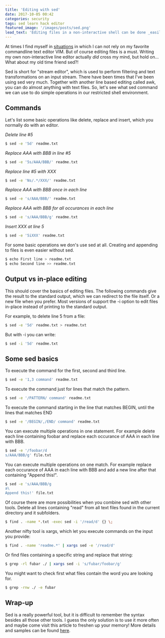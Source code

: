 ```yaml
---
title: 'Editing with sed'
date: 2017-10-05 00:42
categories: security
tags: sed learn hack editor
featured_image: '/images/posts/sed.png'
lead_text: 'Editing files in a non-interactive shell can be done _easily_ with sed'
---
```


At times I find myself in [situations](https://www.us-cert.gov/ncas/alerts/TA15-314A) in which I can not rely on my favorite commandline text editor VIM.
But of course editing files is a must. Writing my own non-interactive line editor actually _did_ cross my mind,
but hold on... What about my old time friend sed?!

Sed is short for "stream editor", which is used to perform filtering and text transformations on an input stream. There have been times
that I've been using sed very much. Together with another line based editing called awk, you can do almost anything with text files.
So, let's see what sed command we can use to do simple operations in our restricted shell environment.

## Commands
Let's list some basic operations like delete, replace and insert, which you normally do with an editor.

_Delete line #5_
```bash
$ sed -e '5d' readme.txt
```

_Replace AAA with BBB in line #5_
```bash
$ sed -e '5s/AAA/BBB/' readme.txt
```

_Replace line #5 with XXX_
```bash
$ sed -e 'Ns/.*/XXX/' readme.txt
```

_Replace AAA with BBB once in each line_
```bash
$ sed -e 's/AAA/BBB/' readme.txt
```

_Replace AAA with BBB for all occurances in each line_
```bash
$ sed -e 's/AAA/BBB/g' readme.txt
```

_Insert XXX at line 5_
```bash
$ sed -e '5iXXX' readme.txt
```

For some basic operations we don's use sed at all. Creating and appending to files is even easier without sed.
```bash
$ echo First line > readme.txt
$ echo Second line >> readme.txt
```

## Output vs in-place editing
This should cover the basics of editing files.
The following commands give the result to the standard output, which we can redirect to the file itself.
Or a new file when you prefer. Most versions of support the -i option to edit files in-place instead of
printing to the standard output.

For example, to delete line 5 from a file:
```bash
$ sed -e '5d' readme.txt > readme.txt
```

But with -i you can write:
```bash
$ sed -i '5d' readme.txt
```

## Some sed basics
To execute the command for the first, second and third line.
```bash
$ sed -e '1,3 command' readme.txt
```

To execute the command just for lines that match the pattern.
```bash
$ sed -e '/PATTERN/ command' readme.txt
```

To execute the command starting in the line that matches BEGIN, until the lines that matches END
```bash
$ sed -e '/BEGIN/,/END/ command' readme.txt
```

You can execute multiple operations in one statement. For example delete each line containing 
foobar and replace each occurance of AAA in each line with BBB.
```bash
$ sed -e '/foobar/d
s/AAA/BBB/g' file.txt
```

You can execute multiple operations on one match. For example replace each occurance of AAA in 
each line with BBB and add a new line after that containing "Append this!".
```bash
$ sed -e 's/AAA/BBB/g
a\
Append this!' file.txt
```

Of course there are more possibilities when you combine sed with other tools. Delete all lines
containing "read" from all text files found in the current directory and it subfolders.
```bash
$ find . -name *.txt -exec sed -i '/read/d' {} \;
```

Another nifty tool is xargs, which let you execute commands on the input you provide:
```bash
$ find . -name 'readme.*' | xargs sed -e '/read/d'
```

Or find files containing a specific string and replace that string:
```bash
$ grep -rl fubar ./ | xargs sed -i 's/fubar/foobar/g'
```

You might want to check first what files contain the word you are looking for.
```bash
$ grep -rnw ./ -e fubar
```

## Wrap-up
Sed is a really powerful tool, but it is difficult to remember the syntax besides all those other
tools. I guess the only solution is to use it more often and maybe come visit this article to 
freshen up your memory! More details and samples can be found [here](https://www.computerhope.com/unix/used.htm).

